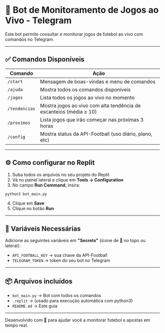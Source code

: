 # 🤖 Bot de Monitoramento de Jogos ao Vivo - Telegram

Este bot permite consultar e monitorar jogos de futebol ao vivo com comandos no Telegram.

---

## ✅ Comandos Disponíveis

| Comando       | Ação                                                                |
|---------------|---------------------------------------------------------------------|
| `/start`      | Mensagem de boas-vindas e menu de comandos                          |
| `/ajuda`      | Mostra todos os comandos disponíveis                                |
| `/jogos`      | Lista todos os jogos ao vivo no momento                             |
| `/tendencias` | Mostra jogos ao vivo com alta tendência de escanteios (média ≥ 10)  |
| `/proximos`   | Lista jogos que irão começar nas próximas 3 horas                   |
| `/config`     | Mostra status da API-Football (uso diário, plano, etc)              |

---

## ⚙️ Como configurar no Replit

1. Suba todos os arquivos no seu projeto do Replit
2. Vá no painel lateral e clique em **Tools → Configuration**
3. No campo **Run Command**, insira:

```bash
python3 bot_main.py
```

4. Clique em **Save**
5. Clique no botão **Run**

---

## 🔐 Variáveis Necessárias

Adicione as seguintes variáveis em **"Secrets"** (ícone de 🔑 no topo ou lateral):

- `API_FOOTBALL_KEY` → sua chave da API-Football
- `TELEGRAM_TOKEN` → token do seu bot no Telegram

---

## 📦 Arquivos incluídos

- `bot_main.py` → Bot com todos os comandos
- `.replit` → (usado para execução automática com python3)
- `README.md` → Este guia

---

Desenvolvido com 💙 para ajudar você a monitorar futebol e apostas em tempo real.
